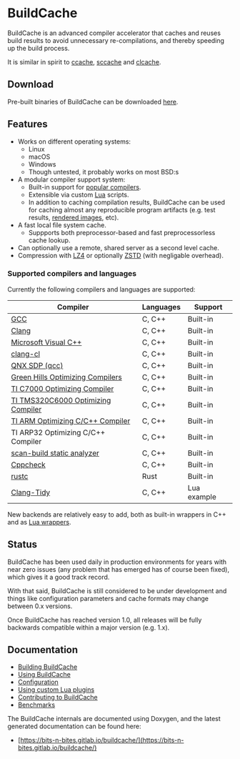 # BuildCache

BuildCache is an advanced compiler accelerator that caches and reuses build
results to avoid unnecessary re-compilations, and thereby speeding up the build
process.

It is similar in spirit to [ccache](https://ccache.samba.org/),
[sccache](https://github.com/mozilla/sccache) and
[clcache](https://github.com/frerich/clcache).

## Download

Pre-built binaries of BuildCache can be downloaded [here](https://gitlab.com/bits-n-bites/buildcache/-/releases/permalink/latest).

## Features

* Works on different operating systems:
  * Linux
  * macOS
  * Windows
  * Though untested, it probably works on most BSD:s
* A modular compiler support system:
  * Built-in support for [popular compilers](#supported-compilers-and-languages).
  * Extensible via custom [Lua](https://www.lua.org/) scripts.
  * In addition to caching compilation results, BuildCache can be used for
    caching almost any reproducible program artifacts (e.g. test results,
    [rendered images](https://en.wikipedia.org/wiki/Rendering_(computer_graphics)),
    etc).
* A fast local file system cache.
  * Suppports both preprocessor-based and fast preprocessorless cache lookup.
* Can optionally use a remote, shared server as a second level cache.
* Compression with [LZ4](https://github.com/lz4/lz4) or optionally
  [ZSTD](https://github.com/facebook/zstd) (with negligable overhead).


### Supported compilers and languages

Currently the following compilers and languages are supported:

| Compiler                                                                                           | Languages | Support     |
| -------------------------------------------------------------------------------------------------- | --------- | ----------- |
| [GCC](https://gcc.gnu.org/)                                                                        | C, C++    | Built-in    |
| [Clang](https://clang.llvm.org/)                                                                   | C, C++    | Built-in    |
| [Microsoft Visual C++](https://visualstudio.microsoft.com/vs/features/cplusplus/)                  | C, C++    | Built-in    |
| [clang-cl](https://clang.llvm.org/docs/UsersManual.html#clang-cl)                                  | C, C++    | Built-in    |
| [QNX SDP (qcc)](https://blackberry.qnx.com/en/embedded-software/qnx-software-development-platform) | C, C++    | Built-in    |
| [Green Hills Optimizing Compilers](https://www.ghs.com/products/compiler.html)                     | C, C++    | Built-in    |
| [TI C7000 Optimizing Compiler](https://www.ti.com/tool/C7000-CGT)                                  | C, C++    | Built-in    |
| [TI TMS320C6000 Optimizing Compiler](http://www.ti.com/tool/C6000-CGT)                             | C, C++    | Built-in    |
| [TI ARM Optimizing C/C++ Compiler](http://www.ti.com/tool/ARM-CGT)                                 | C, C++    | Built-in    |
| TI ARP32 Optimizing C/C++ Compiler                                                                 | C, C++    | Built-in    |
| [scan-build static analyzer](https://clang-analyzer.llvm.org/scan-build.html)                      | C, C++    | Built-in    |
| [Cppcheck](https://cppcheck.sourceforge.io/)                                                       | C, C++    | Built-in    |
| [rustc](https://www.rust-lang.org/)                                                                | Rust      | Built-in    |
| [Clang-Tidy](https://clang.llvm.org/extra/clang-tidy/)                                             | C, C++    | Lua example |

New backends are relatively easy to add, both as built-in wrappers in C++ and as
[Lua wrappers](doc/lua.md).

## Status

BuildCache has been used daily in production environments for years with near
zero issues (any problem that has emerged has of course been fixed), which
gives it a good track record.

With that said, BuildCache is still considered to be under development and
things like configuration parameters and cache formats may change between 0.x
versions.

Once BuildCache has reached version 1.0, all releases will be fully backwards
compatible within a major version (e.g. 1.x).

## Documentation

* [Building BuildCache](doc/building.md)
* [Using BuildCache](doc/usage.md)
* [Configuration](doc/configuration.md)
* [Using custom Lua plugins](doc/lua.md)
* [Contributing to BuildCache](doc/contributing.md)
* [Benchmarks](doc/benchmarks.md)

The BuildCache internals are documented using Doxygen, and the latest
generated documentation can be found here:

* [https://bits-n-bites.gitlab.io/buildcache/](https://bits-n-bites.gitlab.io/buildcache/)
